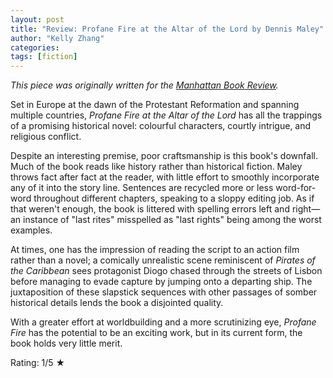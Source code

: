 ```yaml
---
layout: post
title: "Review: Profane Fire at the Altar of the Lord by Dennis Maley"
author: "Kelly Zhang"
categories:
tags: [fiction]
---
```

_This piece was originally written for the [Manhattan Book Review](https://manhattanbookreview.com/product/profane-fire-at-the-altar-of-the-lord/)._

Set in Europe at the dawn of the Protestant Reformation and spanning multiple countries, _Profane Fire at the Altar of the Lord_ has all the trappings of a promising historical novel: colourful characters, courtly intrigue, and religious conflict.

Despite an interesting premise, poor craftsmanship is this book's downfall. Much of the book reads like history rather than historical fiction. Maley throws fact after fact at the reader, with little effort to smoothly incorporate any of it into the story line. Sentences are recycled more or less word-for-word throughout different chapters, speaking to a sloppy editing job. As if that weren't enough, the book is littered with spelling errors left and right—an instance of "last rites" misspelled as "last rights" being among the worst examples.

At times, one has the impression of reading the script to an action film rather than a novel; a comically unrealistic scene reminiscent of _Pirates of the Caribbean_ sees protagonist Diogo chased through the streets of Lisbon before managing to evade capture by jumping onto a departing ship. The juxtaposition of these slapstick sequences with other passages of somber historical details lends the book a disjointed quality.

With a greater effort at worldbuilding and a more scrutinizing eye, _Profane Fire_ has the potential to be an exciting work, but in its current form, the book holds very little merit.

Rating: 1/5 ★
